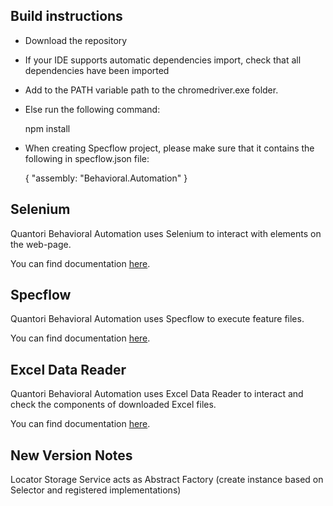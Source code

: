 ## Build instructions
* Download the repository
* If your IDE supports automatic dependencies import, check that all dependencies have been imported
* Add to the PATH variable path to the chromedriver.exe folder.
* Else run the following command:


    npm install

* When creating Specflow project, please make sure that it contains the following in specflow.json file:


    {
        "assembly: "Behavioral.Automation"
	}


## Selenium
Quantori Behavioral Automation uses Selenium to interact with elements on the web-page.

You can find documentation [here](https://www.selenium.dev/documentation/en/).


## Specflow
Quantori Behavioral Automation uses Specflow to execute feature files.

You can find documentation [here](https://docs.specflow.org/en/latest/).

## Excel Data Reader
Quantori Behavioral Automation uses Excel Data Reader to interact and check the components of downloaded Excel files.

You can find documentation [here](https://github.com/ExcelDataReader/ExcelDataReader).  

## New Version Notes  
Locator Storage Service acts as Abstract Factory (create instance based on Selector and registered implementations)  

